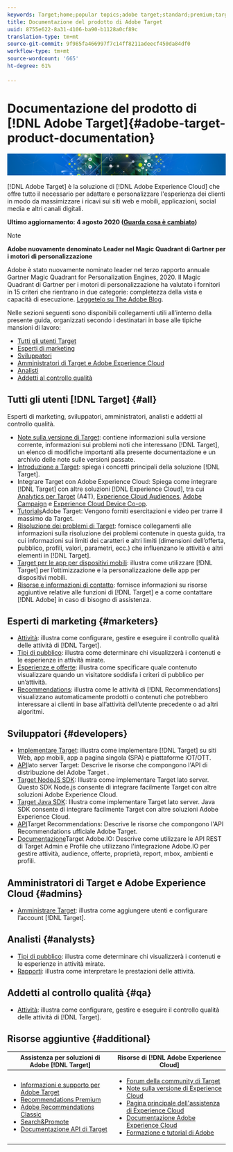 ```yaml
---
keywords: Target;home;popular topics;adobe target;standard;premium;target documentation;adobe target documentation
title: Documentazione del prodotto di Adobe Target
uuid: 8755e622-8a31-4106-ba90-b1128a0cf89c
translation-type: tm+mt
source-git-commit: 9f985fa466997f7c14ff8211adeecf450da84df0
workflow-type: tm+mt
source-wordcount: '665'
ht-degree: 61%

---
```



# Documentazione del prodotto di [!DNL Adobe Target]{#adobe-target-product-documentation}

![banner](assets/target-home-banner-simple.png)

[!DNL Adobe Target] è la soluzione di [!DNL Adobe Experience Cloud] che offre tutto il necessario per adattare e personalizzare l&#39;esperienza dei clienti in modo da massimizzare i ricavi sui siti web e mobili, applicazioni, social media e altri canali digitali.

**Ultimo aggiornamento: 4 agosto 2020 ([Guarda cosa è cambiato](r-release-notes/doc-change.md))**

>[!NOTE]
>
>**Adobe nuovamente denominato Leader nel Magic Quadrant di Gartner per i motori di personalizzazione**
>
> Adobe è stato nuovamente nominato leader nel terzo rapporto annuale Gartner Magic Quadrant for Personalization Engines, 2020. Il Magic Quadrant di Gartner per i motori di personalizzazione ha valutato i fornitori in 15 criteri che rientrano in due categorie: completezza della vista e capacità di esecuzione. [Leggetelo su The  Adobe Blog](https://theblog.adobe.com/adobe-again-named-leader-in-gartner-magic-quadrant-for-personalization-engines/).

Nelle sezioni seguenti sono disponibili collegamenti utili all’interno della presente guida, organizzati secondo i destinatari in base alle tipiche mansioni di lavoro:

- [Tutti gli utenti Target](#all)
- [Esperti di marketing](#marketers)
- [Sviluppatori](#developers)
- [Amministratori di Target e Adobe Experience Cloud](#admins)
- [Analisti](#analysts)
- [Addetti al controllo qualità](#qa)

## Tutti gli utenti [!DNL Target] {#all}

Esperti di marketing, sviluppatori, amministratori, analisti e addetti al controllo qualità.

- [Note sulla versione di Target](r-release-notes/release-notes.md): contiene informazioni sulla versione corrente, informazioni sui problemi noti che interessano [!DNL Target], un elenco di modifiche importanti alla presente documentazione e un archivio delle note sulle versioni passate.
- [Introduzione a Target](c-intro/intro.md): spiega i concetti principali della soluzione [!DNL Target].
- Integrare Target con Adobe Experience Cloud: Spiega come integrare [!DNL Target] con altre soluzioni [!DNL Experience Cloud], tra cui [Analytics per Target](/help/c-integrating-target-with-mac/a4t/a4t.md) (A4T), [Experience Cloud Audiences](/help/c-integrating-target-with-mac/mmp.md), [Adobe Campaign](/help/c-integrating-target-with-mac/campaign-and-target.md) e [Experience Cloud Device Co-op](/help/c-integrating-target-with-mac/experience-cloud-device-co-op.md).
- [Tutorials](https://docs.adobe.com/content/help/en/target-learn/tutorials/overview.html)Adobe Target: Vengono forniti esercitazioni e video per trarre il massimo da Target.
- [Risoluzione dei problemi di Target](r-troubleshooting-target/troubleshooting-target.md): fornisce collegamenti alle informazioni sulla risoluzione dei problemi contenute in questa guida, tra cui informazioni sui limiti dei caratteri e altri limiti (dimensioni dell’offerta, pubblico, profili, valori, parametri, ecc.) che influenzano le attività e altri elementi in [!DNL Target].
- [Target per le app per dispositivi mobili](c-target-mobile-app/target-mobile-app.md): illustra come utilizzare [!DNL Target] per l’ottimizzazione e la personalizzazione delle app per dispositivi mobili.
- [Risorse e informazioni di contatto](cmp-resources-and-contact-information.md): fornisce informazioni su risorse aggiuntive relative alle funzioni di [!DNL Target] e a come contattare [!DNL Adobe] in caso di bisogno di assistenza.

## Esperti di marketing {#marketers}

- [Attività](c-activities/activities.md): illustra come configurare, gestire e eseguire il controllo qualità delle attività di [!DNL Target].
- [Tipi di pubblico](c-target/target.md): illustra come determinare chi visualizzerà i contenuti e le esperienze in attività mirate.
- [Esperienze e offerte](c-experiences/experiences.md): illustra come specificare quale contenuto visualizzare quando un visitatore soddisfa i criteri di pubblico per un’attività.
- [Recommendations](c-recommendations/recommendations.md): illustra come le attività di [!DNL Recommendations] visualizzano automaticamente prodotti o contenuti che potrebbero interessare ai clienti in base all’attività dell’utente precedente o ad altri algoritmi.

## Sviluppatori {#developers}

- [Implementare Target](c-implementing-target/implementing-target.md): illustra come implementare [!DNL Target] su siti Web, app mobili, app a pagina singola (SPA) e piattaforme iOT/OTT.
- [API](https://developers.adobetarget.com/api/delivery-api/)lato server Target: Descrive le risorse che compongono l&#39;API di distribuzione del Adobe Target .
- [Target NodeJS SDK](https://github.com/adobe/target-nodejs-sdk): Illustra come implementare Target lato server. Questo SDK Node.js consente di integrare facilmente Target con altre soluzioni Adobe Experience Cloud.
- [Target Java SDK](https://github.com/adobe/target-java-sdk): Illustra come implementare Target lato server. Java SDK consente di integrare facilmente Target con altre soluzioni Adobe Experience Cloud.
- [API](https://developers.adobetarget.com/api/recommendations/)Target Recommendations: Descrive le risorse che compongono l&#39;API Recommendations ufficiale  Adobe Target.
- [Documentazione](http://developers.adobetarget.com/api/#introduction)Target  Adobe.IO: Descrive come utilizzare le API REST di Target Admin e Profile che utilizzano l&#39;integrazione  Adobe.IO per gestire attività, audience, offerte, proprietà, report, mbox, ambienti e profili.

## Amministratori di Target e Adobe Experience Cloud {#admins}

- [Amministrare Target](administrating-target/administrating-target.md): illustra come aggiungere utenti e configurare l’account [!DNL Target].

## Analisti {#analysts}

- [Tipi di pubblico](c-target/target.md): illustra come determinare chi visualizzerà i contenuti e le esperienze in attività mirate.
- [Rapporti](c-reports/reports.md): illustra come interpretare le prestazioni delle attività.

## Addetti al controllo qualità {#qa}

- [Attività](c-activities/activities.md): illustra come configurare, gestire e eseguire il controllo qualità delle attività di [!DNL Target].

## Risorse aggiuntive {#additional}

| Assistenza per soluzioni di Adobe [!DNL Target] | Risorse di [!DNL Adobe Experience Cloud] |
|--- |--- |
| <ul><li>[Informazioni e supporto per  Adobe Target](https://helpx.adobe.com/it/support/target.html)</li><li>[Recommendations Premium](c-recommendations/recommendations.md)</li><li>[Adobe Recommendations Classic](/help/assets/adobe-recommendations-classic.pdf)</li><li>[Search&amp;Promote](https://docs.adobe.com/content/help/en/search-promote/using/sp-home.html)</li><li>[Documentazione API di Target](c-implementing-target/c-api-and-sdk-overview/api-and-sdk-overview.md)</li></ul> | <ul><li>[Forum della community di Target](https://forums.adobe.com/community/experience-cloud/marketing-cloud/target)</li><li>[Note sulla versione di Experience Cloud](https://docs.adobe.com/content/help/en/release-notes/experience-cloud/current.html)</li><li>[Pagina principale dell&#39;assistenza di Experience Cloud](https://helpx.adobe.com/support/experience-cloud.html)</li><li>[Documentazione Adobe Experience Cloud](https://docs.adobe.com/content/help/en/experience-cloud/user-guides/home.html)</li><li>[Formazione e tutorial di Adobe](https://helpx.adobe.com/learning.html?promoid=KAUDK)</li></ul> |  |

